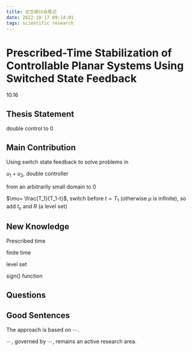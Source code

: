 ```yaml
---
title: 论文研讨会笔记
date: 2022-10-17 09:14:01
tags: scientific research
---
```


# Prescribed-Time Stabilization of Controllable Planar Systems Using Switched State Feedback

10.16

## Thesis Statement

double control to $0$

## Main Contribution

Using switch state feedback to solve problems in 

$u_1 + u_2$, double controller

from an arbitrarily small domain to $0$

$\mu=	\frac{T_1}{T_1-t}$, switch before $t =T_1$ (otherwise $\mu$ is infinite), so add $t_s$ and $R$ (a level set)

## New Knowledge

Prescribed time

finite time

level set

$sign()$ function

## Questions

## Good Sentences

The approach is based on $\cdots$.

$\cdots$, governed by $\cdots$, remains an active research area.